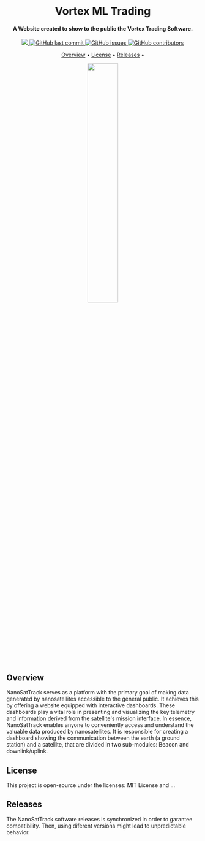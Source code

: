 <h1 align="center">
     Vortex ML Trading
    <br>
</h1>

<h4 align="center">A Website created to show to the public the Vortex Trading Software.</h4>

<p align="center">
    <a href="https://github.com/VortexMLTrading/Vortex_Front_End/#versioning">
        <img src="https://img.shields.io/badge/status-in%20development-red?style=for-the-badge">
    </a>
    <a href="https://github.com/VortexMLTrading/Vortex_Front_End/commits/master">
        <img alt="GitHub last commit" src="https://img.shields.io/github/last-commit/VortexMLTrading/Vortex_Front_End?style=for-the-badge">
    </a>
    <a href="https://github.com/VortexMLTrading/Vortex_Front_End/issues">
        <img alt="GitHub issues" src="https://img.shields.io/github/issues/VortexMLTrading/Vortex_Front_End?style=for-the-badge">
    </a>
    <a href="https://github.com/VortexMLTrading/Vortex_Front_End/graphs/contributors">
        <img alt="GitHub contributors" src="https://img.shields.io/github/contributors/VortexMLTrading/Vortex_Front_Endcolor=yellow&style=for-the-badge">
    </a>
</p>

<p align="center">
    <a href="#overview">Overview</a> •
    <a href="#license">License</a> •
    <a href="#releases">Releases</a> •
</p>

<p align="center" justify-content="center">
    <img width="40%" src="https://github.com/VortexMLTrading/Vortex_Front_End/vortex_front_end_test/src/assets/img_exemplo.png">
</p>

## Overview

NanoSatTrack serves as a platform with the primary goal of making data generated by nanosatellites accessible to the general public. It achieves this by offering a website equipped with interactive dashboards. These dashboards play a vital role in presenting and visualizing the key telemetry and information derived from the satellite's mission interface. In essence, NanoSatTrack enables anyone to conveniently access and understand the valuable data produced by nanosatellites.
It is responsible for creating a dashboard showing the communication between the earth (a ground station) and a satellite, that are divided in two sub-modules: Beacon and downlink/uplink.

## License

This project is open-source under the licenses: MIT License and ...

## Releases

The NanoSatTrack software releases is synchronized in order to garantee compatibility. Then, using diferent versions might lead to unpredictable behavior.
